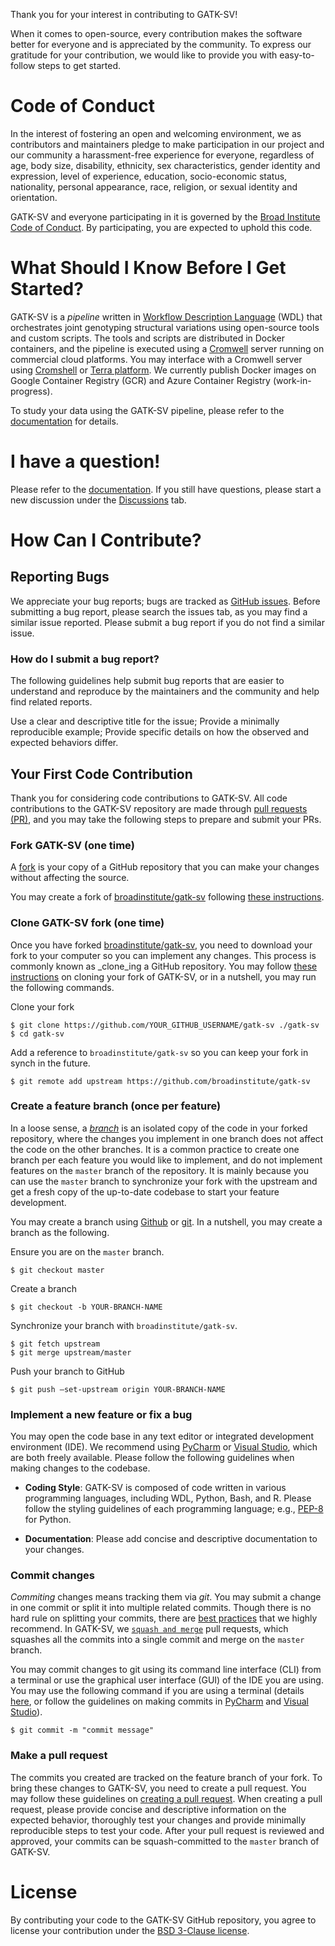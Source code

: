 Thank you for your interest in contributing to GATK-SV!

When it comes to open-source, every contribution makes the 
software better for everyone and is appreciated by the 
community. To express our gratitude for your contribution, 
we would like to provide you with easy-to-follow steps to get started.

# Code of Conduct

In the interest of fostering an open and welcoming environment, we as 
contributors and maintainers pledge to make participation in our 
project and our community a harassment-free experience for everyone, 
regardless of age, body size, disability, ethnicity, sex characteristics, 
gender identity and expression, level of experience, education, 
socio-economic status, nationality, personal appearance, race, religion, 
or sexual identity and orientation. 

GATK-SV and everyone participating in it is governed by the 
[Broad Institute Code of Conduct](https://github.com/broadinstitute/.github/blob/develop/CODE_OF_CONDUCT.md).
By participating, you are expected to uphold this code.


# What Should I Know Before I Get Started?

GATK-SV is a _pipeline_ written in 
[Workflow Description Language](https://openwdl.org/) (WDL) 
that orchestrates joint genotyping structural variations using 
open-source tools and custom scripts. The tools and scripts are distributed 
in Docker containers, and the pipeline is executed using a 
[Cromwell](https://cromwell.readthedocs.io/en/stable/) 
server running on commercial cloud platforms. 
You may interface with a Cromwell server using 
[Cromshell](https://github.com/broadinstitute/cromshell) or 
[Terra platform](https://terra.bio). We currently publish 
Docker images on Google Container Registry (GCR) and Azure 
Container Registry (work-in-progress).

To study your data using the GATK-SV pipeline, please 
refer to the [documentation](README.md) for details.

# I have a question! 

Please refer to the [documentation](README.md).
If you still have questions, please start a new discussion under the 
[Discussions](https://github.com/broadinstitute/gatk-sv/discussions) tab. 


# How Can I Contribute?

## Reporting Bugs

We appreciate your bug reports; bugs are tracked as 
[GitHub issues](https://github.com/broadinstitute/gatk-sv/issues). 
Before submitting a bug report, please search the issues tab, 
as you may find a similar issue reported. Please submit a 
bug report if you do not find a similar issue.

### How do I submit a bug report?

The following guidelines help submit bug reports that are 
easier to understand and reproduce by the maintainers and 
the community and help find related reports.

Use a clear and descriptive title for the issue;
Provide a minimally reproducible example;
Provide specific details on how the observed and expected behaviors differ.


## Your First Code Contribution

Thank you for considering code contributions to GATK-SV. 
All code contributions to the GATK-SV repository are made through 
[pull requests (PR)](https://docs.github.com/en/pull-requests/collaborating-with-pull-requests/proposing-changes-to-your-work-with-pull-requests/about-pull-requests), 
and you may take the following steps to prepare and submit your PRs.

### Fork GATK-SV (one time)
A [fork](https://docs.github.com/en/pull-requests/collaborating-with-pull-requests/working-with-forks/about-forks) 
is your copy of a GitHub repository that you can make your changes 
without affecting the source.

You may create a fork of [broadinstitute/gatk-sv](https://github.com/broadinstitute/gatk-sv) 
following [these instructions](https://docs.github.com/en/get-started/quickstart/fork-a-repo#forking-a-repository).

### Clone GATK-SV fork (one time)

Once you have forked [broadinstitute/gatk-sv](https://github.com/broadinstitute/gatk-sv), 
you need to download your fork to your computer so you can implement any changes. 
This process is commonly known as _clone_ing a GitHub repository. You may follow 
[these instructions](https://docs.github.com/en/get-started/quickstart/fork-a-repo#cloning-your-forked-repository) 
on cloning your fork of GATK-SV, or in a nutshell, you may run the following commands.

Clone your fork
```shell
$ git clone https://github.com/YOUR_GITHUB_USERNAME/gatk-sv ./gatk-sv
$ cd gatk-sv
```

Add a reference to `broadinstitute/gatk-sv` so you can keep your fork in synch in the future.

```shell
$ git remote add upstream https://github.com/broadinstitute/gatk-sv
```

### Create a feature branch (once per feature)

In a loose sense, a [_branch_](https://docs.github.com/en/pull-requests/collaborating-with-pull-requests/proposing-changes-to-your-work-with-pull-requests/about-branches) 
is an isolated copy of the code in your forked repository, where the changes 
you implement in one branch does not affect the code on the other branches. 
It is a common practice to create one branch per each feature you would like 
to implement, and do not implement features on the `master` branch of the repository. 
It is mainly because you can use the `master` branch to synchronize your fork with 
the upstream and get a fresh copy of the up-to-date codebase to start your feature development. 

You may create a branch using [Github](https://docs.github.com/en/pull-requests/collaborating-with-pull-requests/proposing-changes-to-your-work-with-pull-requests/creating-and-deleting-branches-within-your-repository) 
or [git](https://git-scm.com/book/en/v2/Git-Branching-Basic-Branching-and-Merging). 
In a nutshell, you may create a branch as the following.

Ensure you are on the `master` branch.  
```shell
$ git checkout master
```

Create a branch
```shell
$ git checkout -b YOUR-BRANCH-NAME
```
Synchronize your branch with `broadinstitute/gatk-sv`. 
```shell
$ git fetch upstream
$ git merge upstream/master
```

Push your branch to GitHub
```shell
$ git push –set-upstream origin YOUR-BRANCH-NAME
```
### Implement a new feature or fix a bug

You may open the code base in any text editor or integrated development environment (IDE). 
We recommend using [PyCharm](https://www.jetbrains.com/pycharm/) or 
[Visual Studio](https://visualstudio.microsoft.com/vs/community/), 
which are both freely available. Please follow the following guidelines 
when making changes to the codebase.

- **Coding Style**: GATK-SV is composed of code written in various programming languages, 
including WDL, Python, Bash, and R. Please follow the styling guidelines of each programming 
language; e.g., [PEP-8](https://peps.python.org/pep-0008/) for Python.

- **Documentation**: Please add concise and descriptive documentation to your changes.



### Commit changes
_Commiting_ changes means tracking them via _git_. You may submit a change in 
one commit or split it into multiple related commits. Though there is no hard 
rule on splitting your commits, there are 
[best practices](https://github.blog/2022-06-30-write-better-commits-build-better-projects/) 
that we highly recommend. In GATK-SV, we 
[`squash and merge`](https://docs.github.com/en/pull-requests/collaborating-with-pull-requests/incorporating-changes-from-a-pull-request/about-pull-request-merges#squash-and-merge-your-commits) 
pull requests, which squashes all the commits into a single commit and 
merge on the `master` branch.

You may commit changes to git using its command line interface (CLI) from a 
terminal or use the graphical user interface (GUI) of the IDE you are using. 
You may use the following command if you are using a terminal 
(details [here](https://www.atlassian.com/git/tutorials/saving-changes/git-commit), 
or follow the guidelines on making commits in 
[PyCharm](https://www.jetbrains.com/help/pycharm/commit-and-push-changes.html#commit) 
and [Visual Studio](https://learn.microsoft.com/en-us/visualstudio/version-control/git-make-commit?view=vs-2022)).

```shell
$ git commit -m "commit message"
```

### Make a pull request

The commits you created are tracked on the feature branch of your fork. 
To bring these changes to GATK-SV, you need to create a pull request. 
You may follow these guidelines on 
[creating a pull request](https://docs.github.com/en/pull-requests/collaborating-with-pull-requests/proposing-changes-to-your-work-with-pull-requests/creating-a-pull-request?tool=webui&platform=windows). 
When creating a pull request, please provide concise and descriptive 
information on the expected behavior, thoroughly test your changes and 
provide minimally reproducible steps to test your code. After your pull 
request is reviewed and approved, your commits can be squash-committed 
to the `master` branch of GATK-SV.


# License
By contributing your code to the GATK-SV GitHub repository, you agree 
to license your contribution under the [BSD 3-Clause license](LICENSE.TXT).
